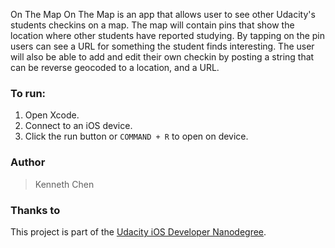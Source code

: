On The Map
On The Map is an app that allows user to see other Udacity's students checkins on a map. The map will contain pins that show the location where other students have reported studying. By tapping on the pin users can see a URL for something the student finds interesting. The user will also be able to add and edit their own checkin by posting a string that can be reverse geocoded to a location, and a URL.

### To run:
1. Open Xcode.
2. Connect to an iOS device.
3. Click the run button or `COMMAND + R` to open on device.

### Author
> Kenneth Chen

### Thanks to
This project is part of the [Udacity iOS Developer Nanodegree](https://classroom.udacity.com/nanodegrees/nd003/syllabus).
